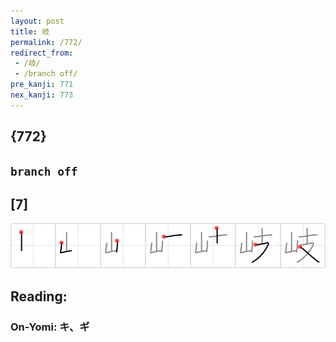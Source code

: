 ```yaml
---
layout: post
title: 岐
permalink: /772/
redirect_from:
 - /岐/
 - /branch off/
pre_kanji: 771
nex_kanji: 773
---
```


## {772}

## `branch off`

## [7]

<div class="stroke"><img src="../images/E5B290.png" /></div>

## Reading:

### On-Yomi: キ、ギ

